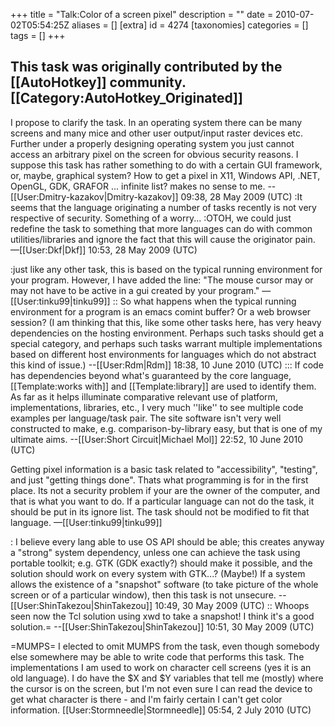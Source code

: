 +++
title = "Talk:Color of a screen pixel"
description = ""
date = 2010-07-02T05:54:25Z
aliases = []
[extra]
id = 4274
[taxonomies]
categories = []
tags = []
+++

This task was originally contributed by the [[AutoHotkey]] community. [[Category:AutoHotkey_Originated]]
----
I propose to clarify the task. In an operating system there can be many screens and many mice and other user output/input raster devices etc. Further under a properly designing operating system you just cannot access an arbitrary pixel on the screen for obvious security reasons. I suppose this task has rather something to do with a certain GUI framework, or, maybe, graphical system? How to get a pixel in X11, Windows API, .NET, OpenGL, GDK, GRAFOR ... infinite list? makes no sense to me. --[[User:Dmitry-kazakov|Dmitry-kazakov]] 09:38, 28 May 2009 (UTC)
:It seems that the language originating a number of tasks recently is not very respective of security. Something of a worry...
:OTOH, we could just redefine the task to something that more languages can do with common utilities/libraries and ignore the fact that this will cause the originator pain. —[[User:Dkf|Dkf]] 10:53, 28 May 2009 (UTC)

:just like any other task, this is based on the typical running environment for your program.  However, I have added the line:  "The mouse cursor may or may not have to be active in a gui created by your program."  —[[User:tinku99|tinku99]]
:: So what happens when the typical running environment for a program is an emacs comint buffer?  Or a web browser session?  (I am thinking that this, like some other tasks here, has very heavy dependencies on the hosting environment.  Perhaps such tasks should get a special category, and perhaps such tasks warrant multiple implementations based on different host environments for languages which do not abstract this kind of issue.)  --[[User:Rdm|Rdm]] 18:38, 10 June 2010 (UTC)
::: If code has dependencies beyond what's guaranteed by the core language, [[Template:works with]] and [[Template:library]] are used to identify them. As far as it helps illuminate comparative relevant use of platform, implementations, libraries, etc., I very much ''like'' to see multiple code examples per language/task pair. The site software isn't very well constructed to make, e.g. comparison-by-library easy, but that is one of my ultimate aims. --[[User:Short Circuit|Michael Mol]] 22:52, 10 June 2010 (UTC)

Getting pixel information is a basic task related to "accessibility", "testing", and just "getting things done".  Thats what programming is for in the first place.  Its not a security problem if your are the owner of the computer, and that is what you want to do.  If a particular language can not do the task, it should be put in its ignore list.  The task should not be modified to fit that language.  —[[User:tinku99|tinku99]]

: I believe every lang able to use OS API should be able; this creates anyway a "strong" system dependency, unless one can achieve the task using portable toolkit; e.g. GTK (GDK exactly?) should make it possible, and the solution should work on every system with GTK...? (Maybe!) If a system allows the existence of a "snapshot" software (to take picture of the whole screen or of a particular window), then this task is not unsecure. --[[User:ShinTakezou|ShinTakezou]] 10:49, 30 May 2009 (UTC)
:: Whoops seen now the Tcl solution using xwd to take a snapshot! I think it's a good solution.= --[[User:ShinTakezou|ShinTakezou]] 10:51, 30 May 2009 (UTC)

=MUMPS=
I elected to omit MUMPS from the task, even though somebody else somewhere may be able to write code that performs this task. The implementations I am used to work on character cell screens (yes it is an old language). I do have the $X and $Y variables that tell me (mostly) where the cursor is on the screen, but I'm not even sure I can read the device to get what character is there - and I'm fairly certain I can't get color information. [[User:Stormneedle|Stormneedle]] 05:54, 2 July 2010 (UTC)
